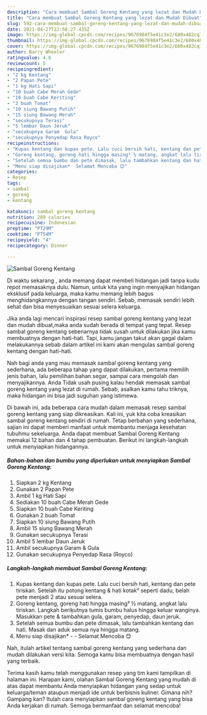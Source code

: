 ```yaml
---
description: "Cara membuat Sambal Goreng Kentang yang lezat dan Mudah Dibuat"
title: "Cara membuat Sambal Goreng Kentang yang lezat dan Mudah Dibuat"
slug: 592-cara-membuat-sambal-goreng-kentang-yang-lezat-dan-mudah-dibuat
date: 2021-04-27T22:58:27.435Z
image: https://img-global.cpcdn.com/recipes/9676984f5e41c3e2/680x482cq70/sambal-goreng-kentang-foto-resep-utama.jpg
thumbnail: https://img-global.cpcdn.com/recipes/9676984f5e41c3e2/680x482cq70/sambal-goreng-kentang-foto-resep-utama.jpg
cover: https://img-global.cpcdn.com/recipes/9676984f5e41c3e2/680x482cq70/sambal-goreng-kentang-foto-resep-utama.jpg
author: Barry Wheeler
ratingvalue: 4.6
reviewcount: 5
recipeingredient:
- "2 kg Kentang"
- "2 Papan Pete"
- "1 kg Hati Sapi"
- "10 buah Cabe Merah Gede"
- "10 buah Cabe Keriting"
- "2 buah Tomat"
- "10 siung Bawang Putih"
- "15 siung Bawang Merah"
- "secukupnya Terasi"
- "5 lembar Daun Jeruk"
- "secukupnya Garam  Gula"
- "secukupnya Penyedap Rasa Royco"
recipeinstructions:
- "Kupas kentang dan kupas pete. Lalu cuci bersih hati, kentang dan pete tiriskan. Setelah itu potong kentang &amp; hati kotak² seperti dadu, belah pete menjadi 2 atau sesuai selera."
- "Goreng kentang, goreng hati hingga masing² ½ matang, angkat lalu tiriskan. Langkah beriķutnya tumis bumbu halus hingga keluar wanginya. Masukkan pete &amp; tambahkan gula, garam, penyedap, daun jeruk."
- "Setelah semua bumbu dan pete dimasak, lalu tambahkan kentang dan hati. Masak dan aduk semua nya hingga matang."
- "Menu siap disajikan*  Selamat Mencoba 😊"
categories:
- Resep
tags:
- sambal
- goreng
- kentang

katakunci: sambal goreng kentang 
nutrition: 289 calories
recipecuisine: Indonesian
preptime: "PT29M"
cooktime: "PT54M"
recipeyield: "4"
recipecategory: Dinner

---
```



![Sambal Goreng Kentang](https://img-global.cpcdn.com/recipes/9676984f5e41c3e2/680x482cq70/sambal-goreng-kentang-foto-resep-utama.jpg)

Di waktu  sekarang , anda memang dapat membeli hidangan jadi tanpa kudu repot memasaknya dulu. Namun, untuk kita yang ingin menyajikan hidangan eksklusif pada keluarga, maka kamu memang lebih bagus menghidangkannya dengan tangan sendiri. Sebab, memasak sendiri lebih sehat dan bisa menyesuaikan sesuai selera keluarga.

Jika anda lagi mencari inspirasi resep sambal goreng kentang yang lezat dan mudah dibuat,maka anda sudah berada di tempat yang tepat. Resep sambal goreng kentang  sebenarnya tidak susah untuk dilakukan jika kamu membuatnya dengan hati-hati. Tapi, kamu jangan takut akan gagal dalam melakukannya 
sebab dalam artikel ini kami akan mengulas sambal goreng kentang dengan hati-hati.  



Nah bagi anda yang mau memasak sambal goreng kentang yang sederhana, ada beberapa tahap yang dapat dilakukan, pertama memilih jenis bahan, lalu pemilihan bahan segar, sampai cara mengolah dan menyajikannya. Anda Tidak usah pusing kalau hendak memasak sambal goreng kentang yang lezat di rumah. Sebab, asalkan kamu  tahu triknya, maka hidangan ini bisa jadi suguhan yang istimewa.

Di bawah ini, ada beberapa cara mudah dalam memasak resep sambal goreng kentang yang siap dikreasikan. Kali ini, yuk kita coba kreasikan sambal goreng kentang sendiri di rumah. Tetap berbahan yang sederhana, sajian ini dapat memberi manfaat untuk membantu menjaga kesehatan tubuhmu sekeluarga. Anda dapat membuat Sambal Goreng Kentang memakai 12 bahan dan 4 tahap pembuatan. Berikut ini langkah-langkah untuk menyiapkan hidangannya.

<!--inarticleads1-->

##### Bahan-bahan dan bumbu yang diperlukan untuk menyiapkan Sambal Goreng Kentang:

1. Siapkan 2 kg Kentang
1. Gunakan 2 Papan Pete
1. Ambil 1 kg Hati Sapi
1. Sediakan 10 buah Cabe Merah Gede
1. Siapkan 10 buah Cabe Keriting
1. Gunakan 2 buah Tomat
1. Siapkan 10 siung Bawang Putih
1. Ambil 15 siung Bawang Merah
1. Gunakan secukupnya Terasi
1. Ambil 5 lembar Daun Jeruk
1. Ambil secukupnya Garam &amp; Gula
1. Gunakan secukupnya Penyedap Rasa (Royco)




<!--inarticleads2-->

##### Langkah-langkah membuat Sambal Goreng Kentang:

1. Kupas kentang dan kupas pete. Lalu cuci bersih hati, kentang dan pete tiriskan. Setelah itu potong kentang &amp; hati kotak² seperti dadu, belah pete menjadi 2 atau sesuai selera.
1. Goreng kentang, goreng hati hingga masing² ½ matang, angkat lalu tiriskan. Langkah beriķutnya tumis bumbu halus hingga keluar wanginya. Masukkan pete &amp; tambahkan gula, garam, penyedap, daun jeruk.
1. Setelah semua bumbu dan pete dimasak, lalu tambahkan kentang dan hati. Masak dan aduk semua nya hingga matang.
1. Menu siap disajikan* -  - Selamat Mencoba 😊




Nah, itulah artikel tentang  sambal goreng kentang  yang sederhana dan mudah dilakukan versi kita. Semoga kamu bisa membuatnya dengan hasil yang terbaik. 

Terima kasih kamu telah menggunakan resep yang tim kami tampilkan di halaman ini. Harapan kami, olahan  Sambal Goreng Kentang yang mudah di atas dapat membantu Anda menyiapkan hidangan yang sedap untuk keluarga/teman ataupun menjadi ide untuk berbisnis kuliner. Gimana nih? Gampang kan? Itulah cara menyiapkan sambal goreng kentang yang bisa Anda kerjakan di rumah. Semoga bermanfaat dan selamat mencoba!

